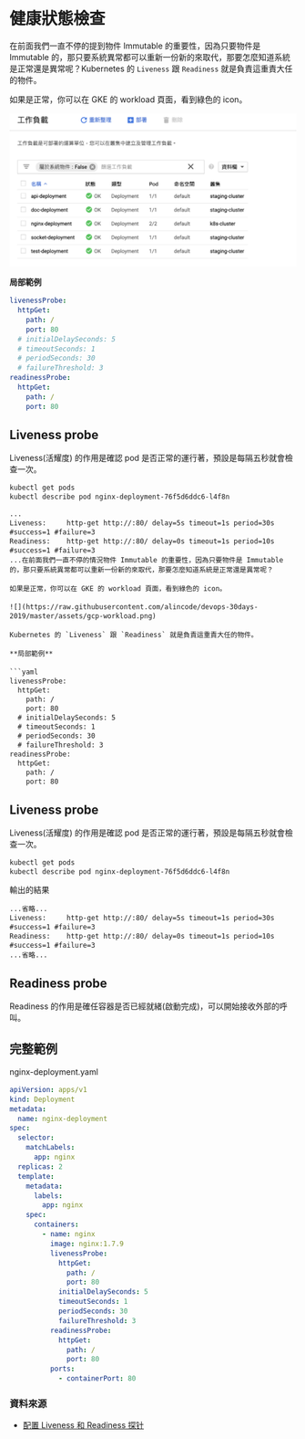 # 健康狀態檢查

在前面我們一直不停的提到物件 Immutable 的重要性，因為只要物件是 Immutable 的，那只要系統異常都可以重新一份新的來取代，那要怎麼知道系統是正常還是異常呢？Kubernetes 的 `Liveness` 跟 `Readiness` 就是負責這重責大任的物件。

如果是正常，你可以在 GKE 的 workload 頁面，看到綠色的 icon。

![](https://raw.githubusercontent.com/alincode/devops-30days-2019/master/assets/gcp-workload.png)

**局部範例**

```yaml
livenessProbe:
  httpGet:
    path: /
    port: 80
  # initialDelaySeconds: 5
  # timeoutSeconds: 1
  # periodSeconds: 30
  # failureThreshold: 3
readinessProbe:
  httpGet:
    path: /
    port: 80
```

## Liveness probe

Liveness(活耀度) 的作用是確認 pod 是否正常的運行著，預設是每隔五秒就會檢查一次。

```
kubectl get pods
kubectl describe pod nginx-deployment-76f5d6ddc6-l4f8n
```

````
...
Liveness:     http-get http://:80/ delay=5s timeout=1s period=30s #success=1 #failure=3
Readiness:    http-get http://:80/ delay=0s timeout=1s period=10s #success=1 #failure=3
...在前面我們一直不停的情況物件 Immutable 的重要性，因為只要物件是 Immutable 的，那只要系統異常都可以重新一份新的來取代，那要怎麼知道系統是正常還是異常呢？

如果是正常，你可以在 GKE 的 workload 頁面，看到綠色的 icon。

![](https://raw.githubusercontent.com/alincode/devops-30days-2019/master/assets/gcp-workload.png)

Kubernetes 的 `Liveness` 跟 `Readiness` 就是負責這重責大任的物件。

**局部範例**

```yaml
livenessProbe:
  httpGet:
    path: /
    port: 80
  # initialDelaySeconds: 5
  # timeoutSeconds: 1
  # periodSeconds: 30
  # failureThreshold: 3
readinessProbe:
  httpGet:
    path: /
    port: 80
````

## Liveness probe

Liveness(活耀度) 的作用是確認 pod 是否正常的運行著，預設是每隔五秒就會檢查一次。

```
kubectl get pods
kubectl describe pod nginx-deployment-76f5d6ddc6-l4f8n
```

輸出的結果

```
...省略...
Liveness:     http-get http://:80/ delay=5s timeout=1s period=30s #success=1 #failure=3
Readiness:    http-get http://:80/ delay=0s timeout=1s period=10s #success=1 #failure=3
...省略...
```

## Readiness probe

Readiness 的作用是確任容器是否已經就緒(啟動完成)，可以開始接收外部的呼叫。

## 完整範例

nginx-deployment.yaml

```yaml
apiVersion: apps/v1
kind: Deployment
metadata:
  name: nginx-deployment
spec:
  selector:
    matchLabels:
      app: nginx
  replicas: 2
  template:
    metadata:
      labels:
        app: nginx
    spec:
      containers:
        - name: nginx
          image: nginx:1.7.9
          livenessProbe:
            httpGet:
              path: /
              port: 80
            initialDelaySeconds: 5
            timeoutSeconds: 1
            periodSeconds: 30
            failureThreshold: 3
          readinessProbe:
            httpGet:
              path: /
              port: 80
          ports:
            - containerPort: 80
```

### 資料來源

- [配置 Liveness 和 Readiness 探针](https://k8smeetup.github.io/docs/tasks/configure-pod-container/configure-liveness-readiness-probes/)
